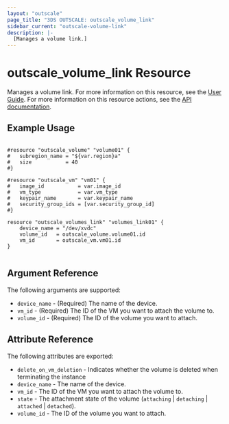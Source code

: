 ```yaml
---
layout: "outscale"
page_title: "3DS OUTSCALE: outscale_volume_link"
sidebar_current: "outscale-volume-link"
description: |-
  [Manages a volume link.]
---
```


# outscale_volume_link Resource

Manages a volume link.
For more information on this resource, see the [User Guide](https://wiki.outscale.net/display/EN/About+Volumes).
For more information on this resource actions, see the [API documentation](https://docs-beta.outscale.com/#linkvolume).

## Example Usage

```hcl

#resource "outscale_volume" "volume01" {
#	subregion_name = "${var.region}a"
#	size           = 40
#}

#resource "outscale_vm" "vm01" {
#	image_id           = var.image_id
#	vm_type            = var.vm_type
#	keypair_name       = var.keypair_name
#	security_group_ids = [var.security_group_id]
#}

resource "outscale_volumes_link" "volumes_link01" {
	device_name = "/dev/xvdc"
	volume_id   = outscale_volume.volume01.id
	vm_id       = outscale_vm.vm01.id
}


```

## Argument Reference

The following arguments are supported:

* `device_name` - (Required) The name of the device.
* `vm_id` - (Required) The ID of the VM you want to attach the volume to.
* `volume_id` - (Required) The ID of the volume you want to attach.

## Attribute Reference

The following attributes are exported:

* `delete_on_vm_deletion` - Indicates whether the volume is deleted when terminating the instance
* `device_name` - The name of the device.
* `vm_id` - The ID of the VM you want to attach the volume to.
* `state` - The attachment state of the volume (`attaching` | `detaching` | `attached` | `detached`).
* `volume_id` - The ID of the volume you want to attach.
